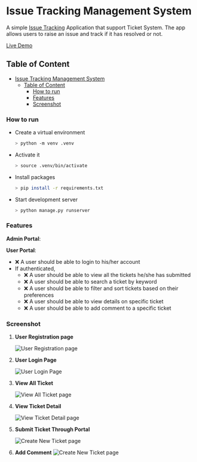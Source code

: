 # Issue Tracking Management System

A simple [Issue Tracking](./) Application that support Ticket System. The app allows users to raise an issue and track if it has resolved or not.

[Live Demo](./)

## Table of Content

- [Issue Tracking Management System](#issue-tracking-management-system)
  - [Table of Content](#table-of-content)
    - [How to run](#how-to-run)
    - [Features](#features)
    - [Screenshot](#screenshot)

### How to run

- Create a virtual environment

  ```sh
  > python -m venv .venv
  ```

- Activate it

  ```sh
  > source .venv/bin/activate
  ```

- Install packages

  ```sh
  > pip install -r requirements.txt
  ```

- Start development server

  ```sh
  > python manage.py runserver
  ```

### Features

**Admin Portal**:

**User Portal**:

- ❌ A user should be able to login to his/her account
- If authenticated,
  - ❌ A user should be able to view all the tickets he/she has submitted
  - ❌ A user should be able to search a ticket by keyword
  - ❌ A user should be able to filter and sort tickets based on their preferences
  - ❌ A user should be able to view details on specific ticket
  - ❌ A user should be able to add comment to a specific ticket

### Screenshot

1. **User Registration page**

   ![User Registration page](./screenshots/signup-form.png)

2. **User Login Page**

   ![User Login Page](./screenshots/signin-form.png)

3. **View All Ticket**

   ![View All Ticket page](./)

4. **View Ticket Detail**

   ![View Ticket Detail page](./)

5. **Submit Ticket Through Portal**

   ![Create New Ticket page](./)

6. **Add Comment**
   ![Create New Ticket page](./)
